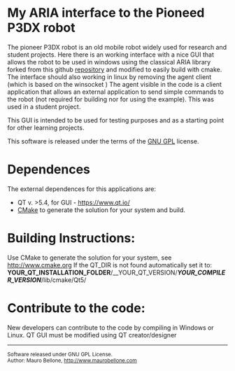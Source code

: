 # My ARIA interface to the Pioneed P3DX robot

The pioneer P3DX robot is an old mobile robot widely used for research and student projects. 
Here there is an working interface with a nice GUI that allows the robot to be used in windows using the 
classical ARIA library forked from this github <a href="https://github.com/cinvesrob/Aria">repository</a> 
and modified to easily build with cmake. 
The interface should also working in linux by removing the agent client (which is based on the winsocket )
The agent visible in the code is a client application that allows an external application to send simple 
commands to the robot (not required for building nor for using the example).
This was used in a student project. 

This GUI is intended to be used for testing purposes and as a starting point for other learning projects.

This software is released under the terms of the <a href="https://www.gnu.org/licenses/gpl-3.0.en.html">GNU GPL</a> license. 


# Dependences

The external dependences for this applications are:
  - QT  v. >5.4, for GUI - https://www.qt.io/
  - <a href="http://www.cmake.org">CMake</a> to generate the solution for your system and build. 


# Building Instructions:

Use CMake to generate the solution for your system, see http://www.cmake.org
If the QT_DIR is not found automatically set it to:
 __YOUR_QT_INSTALLATION_FOLDER__/__YOUR_QT_VERSION/___YOUR_COMPILER_VERSION___/lib/cmake/Qt5/

# Contribute to the code:

New developers can contribute to the code by compiling in Windows or Linux.
QT GUI must be modified using QT creator/designer


---------------------------------------------------------------------
<sup> Software released under GNU GPL License. <br>
Author: Mauro Bellone, http://www.maurobellone.com <br> </sup>